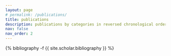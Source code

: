 ```yaml
---
layout: page
# permalink: /publications/
title: publications
description: publications by categories in reversed chronological order. generated by jekyll-scholar.
nav: false
nav_order: 2
---
```

<!-- _pages/publications.md -->
<div class="publications">

{% bibliography -f {{ site.scholar.bibliography }} %}

</div>
